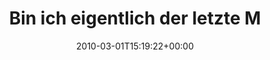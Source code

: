 ---
retweeted: false
source: <a href="http://twitter.com" rel="nofollow">Twitter Web Client</a>
entities:
  hashtags: []
  symbols: []
  user_mentions: []
  urls: []
display_text_range:
- '0'
- '107'
favorite_count: '1'
id_str: '9828794388'
truncated: false
retweet_count: '0'
id: '9828794388'
created_at: Mon Mar 01 15:19:22 +0000 2010
favorited: false
full_text: Bin ich eigentlich der letzte Mensch on the Interwebs der etwas von http://listen.grooveshark.com/
  erfährt?
lang: de
tags:
- pesos:twitter
date: '2010-03-01T15:19:22+00:00'
src: https://twitter.com/bascht/status/9828794388
original_url: https://twitter.com/bascht/status/9828794388
type: twitter_tweet
text: Bin ich eigentlich der letzte Mensch on the Interwebs der etwas von http://listen.grooveshark.com/
  erfährt?
title: Bin ich eigentlich der letzte M

---